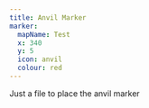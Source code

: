 ```yaml
---
title: Anvil Marker
marker:
  mapName: Test
  x: 340
  y: 5
  icon: anvil
  colour: red
---
```


Just a file to place the anvil marker
